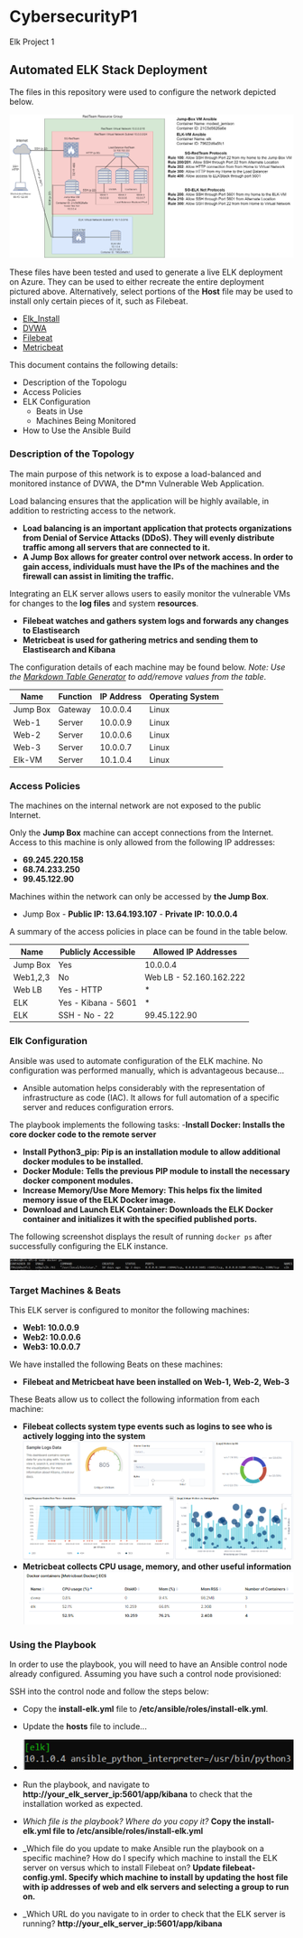 # CybersecurityP1
Elk Project 1
## Automated ELK Stack Deployment

The files in this repository were used to configure the network depicted below.

![CybersecurityP1/Images](https://github.com/slichtfuss/CybersecurityP1/blob/main/Images/FullNetwork.png)

These files have been tested and used to generate a live ELK deployment on Azure. They can be used to either recreate the entire deployment pictured above. Alternatively, select portions of the **Host** file may be used to install only certain pieces of it, such as Filebeat.

  - [Elk_Install](https://github.com/slichtfuss/CybersecurityP1/blob/main/Ansible/elk_install.yml)
  - [DVWA](https://github.com/slichtfuss/CybersecurityP1/blob/main/Ansible/dvwa_playbook.yml)
  - [Filebeat](https://github.com/slichtfuss/CybersecurityP1/blob/main/Ansible/filebeat_playbook.yml)
  - [Metricbeat](https://github.com/slichtfuss/CybersecurityP1/blob/main/Ansible/metricbeat_playbook.yml)

This document contains the following details:
- Description of the Topologu
- Access Policies
- ELK Configuration
  - Beats in Use
  - Machines Being Monitored
- How to Use the Ansible Build


### Description of the Topology

The main purpose of this network is to expose a load-balanced and monitored instance of DVWA, the D*mn Vulnerable Web Application.

Load balancing ensures that the application will be highly available, in addition to restricting access to the network.
- **Load balancing is an important application that protects organizations from Denial of Service Attacks (DDoS). They will evenly distribute traffic among all servers     that are connected to it.**
- **A Jump Box allows for greater control over network access. In order to gain access, individuals must have the IPs of the machines and the firewall can assist in limiting the traffic.**

Integrating an ELK server allows users to easily monitor the vulnerable VMs for changes to the **log files** and system **resources**.
- **Filebeat watches and gathers system logs and forwards any changes to Elastisearch**
- **Metricbeat is used for gathering metrics and sending them to Elastisearch and Kibana**

The configuration details of each machine may be found below.
_Note: Use the [Markdown Table Generator](http://www.tablesgenerator.com/markdown_tables) to add/remove values from the table_.

| Name     | Function | IP Address | Operating System |
|----------|----------|------------|------------------|
| Jump Box | Gateway  | 10.0.0.4   | Linux            |
| Web-1    | Server   | 10.0.0.9   | Linux            |
| Web-2    | Server   | 10.0.0.6   | Linux            |
| Web-3    | Server   | 10.0.0.7   | Linux            |
| Elk-VM   | Server   | 10.1.0.4   | Linux            |

### Access Policies

The machines on the internal network are not exposed to the public Internet. 

Only the **Jump Box** machine can accept connections from the Internet. Access to this machine is only allowed from the following IP addresses:
  - **69.245.220.158**
  - **68.74.233.250**
  - **99.45.122.90**

Machines within the network can only be accessed by **the Jump Box**.
  -  Jump Box
    -  **Public IP: 13.64.193.107**
    - **Private IP: 10.0.0.4**

A summary of the access policies in place can be found in the table below.

| Name     | Publicly Accessible | Allowed IP Addresses    |
|----------|---------------------|-------------------------|
| Jump Box | Yes                 | 10.0.0.4                |
| Web1,2,3 | No                  | Web LB - 52.160.162.222 |
| Web LB   | Yes - HTTP          | *                       |
| ELK      | Yes - Kibana - 5601 | *                       |
| ELK      | SSH - No - 22       | 99.45.122.90            |

### Elk Configuration

Ansible was used to automate configuration of the ELK machine. No configuration was performed manually, which is advantageous because...
  - Ansible automation helps considerably with the representation of infrastructure as code (IAC). It allows for full automation of a specific server and reduces configuration errors. 

The playbook implements the following tasks:
-**Install Docker: Installs the core docker code to the remote server** 
- **Install Python3_pip: Pip is an installation module to allow additional docker modules to be installed.**
- **Docker Module: Tells the previous PIP module to install the necessary docker component modules.**
- **Increase Memory/Use More Memory: This helps fix the limited memory issue of the ELK Docker image.**
- **Download and Launch ELK Container: Downloads the ELK Docker container and initializes it with the specified published ports.**

The following screenshot displays the result of running `docker ps` after successfully configuring the ELK instance.

![CybersecurityP1/Images](https://github.com/slichtfuss/CybersecurityP1/blob/main/Images/docker_ps_output.png)

### Target Machines & Beats
This ELK server is configured to monitor the following machines:
- **Web1: 10.0.0.9** 
- **Web2: 10.0.0.6**
- **Web3: 10.0.0.7**

We have installed the following Beats on these machines:
- **Filebeat and Metricbeat have been installed on Web-1, Web-2, Web-3**

These Beats allow us to collect the following information from each machine:
- **Filebeat collects system type events such as logins to see who is actively logging into the system**
![Filebeat Example](https://github.com/slichtfuss/CybersecurityP1/blob/main/Images/Sample%20Log%20Data.png)
- **Metricbeat collects CPU usage, memory, and other useful information**
![Metricbeat Example](https://github.com/slichtfuss/CybersecurityP1/blob/main/Images/Metricbeat_example.png)

### Using the Playbook
In order to use the playbook, you will need to have an Ansible control node already configured. Assuming you have such a control node provisioned: 

SSH into the control node and follow the steps below:
- Copy the **install-elk.yml** file to **/etc/ansible/roles/install-elk.yml**.
- Update the **hosts** file to include...
- ![Cybersecurity/Images](https://github.com/slichtfuss/CybersecurityP1/blob/main/Images/Hosts.png)
- Run the playbook, and navigate to **http://your_elk_server_ip:5601/app/kibana** to check that the installation worked as expected.

- _Which file is the playbook? Where do you copy it?_
  **Copy the install-elk.yml file to /etc/ansible/roles/install-elk.yml**
- _Which file do you update to make Ansible run the playbook on a specific machine? How do I specify which machine to install the ELK server on versus which to install Filebeat on? **Update filebeat-config.yml. Specify which machine to install by updating the host file with ip addresses of web and elk servers and selecting a group to run on.**
 
- _Which URL do you navigate to in order to check that the ELK server is running?
   **http://your_elk_server_ip:5601/app/kibana**
